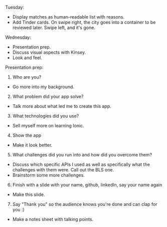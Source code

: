 Tuesday:
  - Display matches as human-readable list with reasons.
  - Add Tinder cards. On swipe right, the city goes into a container to be reviewed later. Swipe left, and it's gone.

Wednesday:
  - Presentation prep.
  - Discuss visual aspects with Kinsey.
  - Look and feel.

Presentation prep:
1. Who are you?
  - Go more into my background.
2. What problem did your app solve?
  - Talk more about what led me to create this app.
3. What technologies did you use?
  - Sell myself more on learning Ionic.
4. Show the app
  - Make it look better.
5. What challenges did you run into and how did you overcome them?
  - Discuss which specific APIs I used as well as specifically what the challenges with them were. Call out the BLS one.
  - Brainstorm some more challenges.
6. Finish with a slide with your name, github, linkedIn, say your name again
  - Make this slide.
7. Say "Thank you" so the audience knows you're done and can clap for you :)
  - Make a notes sheet with talking points.

